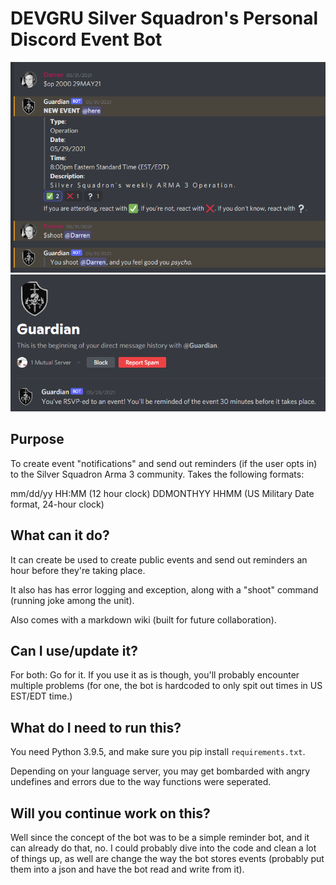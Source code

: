 # DEVGRU Silver Squadron's Personal Discord Event Bot
![Example event](pics/bot-1.PNG)
![Example event](pics/bot-2.PNG)

## Purpose

To create event "notifications" and send out reminders (if the user opts in) to the Silver Squadron Arma 3 community. Takes the following formats:

mm/dd/yy HH:MM (12 hour clock)
DDMONTHYY HHMM (US Military Date format, 24-hour clock)

## What can it do?

It can create be used to create public events and send out reminders an hour before they're taking place.

It also has has error logging and exception, along with a "shoot" command (running joke among the unit).

Also comes with a markdown wiki (built for future collaboration).

## Can I use/update it?

For both: Go for it. If you use it as is though, you'll probably encounter multiple problems (for one, the bot is hardcoded to only spit out times in US EST/EDT time.)

## What do I need to run this?

You need Python 3.9.5, and make sure you pip install `requirements.txt`.

Depending on your language server, you may get bombarded with angry undefines and errors due to the way functions were seperated.

## Will you continue work on this?

Well since the concept of the bot was to be a simple reminder bot, and it can already do that, no. I could probably dive into the code and clean a lot of things up, as well are change the way the bot stores events (probably put them into a json and have the bot read and write from it).
